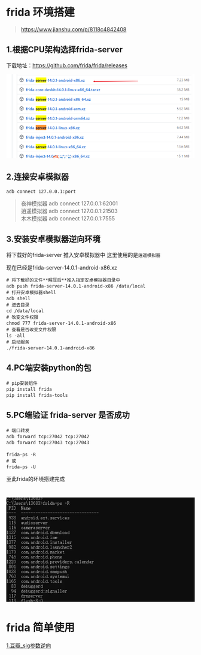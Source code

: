 # frida 环境搭建

> https://www.jianshu.com/p/8118c4842408

## 1.根据CPU架构选择frida-server
下载地址：https://github.com/frida/frida/releases 

![](./pictures/frida_verson.png)

## 2.连接安卓模拟器
```
adb connect 127.0.0.1:port
```
> 夜神模拟器 adb connect 127.0.0.1:62001  
> 逍遥模拟器 adb connect 127.0.0.1:21503  
> 木木模拟器 adb connect 127.0.0.1:7555  

## 3.安装安卓模拟器逆向环境

将下载好的frida-server 推入安卓模拟器中
这里使用的是`逍遥模拟器`

现在已经是frida-server-14.0.1-android-x86.xz
```
# 将下载好的文件**解压后**推入指定安卓模拟器目录中
adb push frida-server-14.0.1-android-x86 /data/local
# 打开安卓模拟器shell
adb shell
# 进去目录
cd /data/local
# 改变文件权限
chmod 777 frida-server-14.0.1-android-x86
# 查看是否改变文件权限
ls -all
# 启动服务
./frida-server-14.0.1-android-x86
```

## 4.PC端安装python的包
```
# pip安装组件
pip install frida
pip install frida-tools 
```
## 5.PC端验证 frida-server 是否成功
```
# 端口转发
adb forward tcp:27042 tcp:27042
adb forward tcp:27043 tcp:27043
 
frida-ps -R
# 或
frida-ps -U
```

至此frida的环境搭建完成

# ![](./pictures/frida_cir.png)

# frida 简单使用

[1.豆瓣_sig参数逆向](./doubanAppSigHook.md)